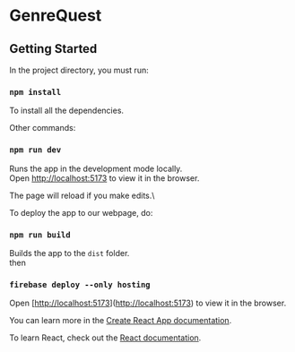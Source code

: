 # GenreQuest

## Getting Started

In the project directory, you must run:

### `npm install`

To install all the dependencies.

Other commands:

### `npm run dev`

Runs the app in the development mode locally.\
Open [http://localhost:5173](http://localhost:5173) to view it in the browser.

The page will reload if you make edits.\

To deploy the app to our webpage, do:

### `npm run build`

Builds the app to the `dist` folder.\
then

### `firebase deploy --only hosting`

Open [[http://localhost:5173](https://genrequest-b68c1.web.app/)]([http://localhost:5173](https://genrequest-b68c1.web.app/)) to view it in the browser.

You can learn more in the [Create React App documentation](https://facebook.github.io/create-react-app/docs/getting-started).

To learn React, check out the [React documentation](https://reactjs.org/).
